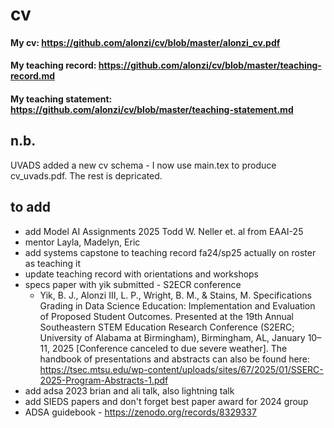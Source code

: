 # cv

#### My cv: https://github.com/alonzi/cv/blob/master/alonzi_cv.pdf
#### My teaching record: https://github.com/alonzi/cv/blob/master/teaching-record.md
#### My teaching statement: https://github.com/alonzi/cv/blob/master/teaching-statement.md

## n.b.
UVADS added a new cv schema - I now use main.tex to produce cv_uvads.pdf. The rest is depricated.

## to add

* add Model AI Assignments 2025 Todd W. Neller et. al from EAAI-25
* mentor Layla, Madelyn, Eric
* add systems capstone to teaching record fa24/sp25 actually on roster as teaching it
* update teaching record with orientations and workshops
* specs paper with yik submitted - S2ECR conference
  * Yik, B. J., Alonzi III, L. P., Wright, B. M., & Stains, M. Specifications Grading in Data Science Education: Implementation and Evaluation of Proposed Student Outcomes. Presented at the 19th Annual Southeastern STEM Education Research Conference (S2ERC; University of Alabama at Birmingham), Birmingham, AL, January 10–11, 2025 [Conference canceled to due severe weather].
  The handbook of presentations and abstracts can also be found here: https://tsec.mtsu.edu/wp-content/uploads/sites/67/2025/01/SSERC-2025-Program-Abstracts-1.pdf
* add adsa 2023 brian and ali talk, also lightning talk
* add SIEDS papers and don't forget best paper award for 2024 group
* ADSA guidebook - https://zenodo.org/records/8329337
